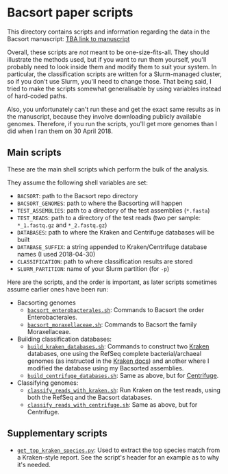 # Bacsort paper scripts

This directory contains scripts and information regarding the data in the Bacsort manuscript:
[TBA link to manuscript](URL)

Overall, these scripts are _not_ meant to be one-size-fits-all. They should illustrate the methods used, but if you want to run them yourself, you'll probably need to look inside them and modify them to suit your system. In particular, the classification scripts are written for a Slurm-managed cluster, so if you don't use Slurm, you'll need to change those. That being said, I tried to make the scripts somewhat generalisable by using variables instead of hard-coded paths. 

Also, you unfortunately can't run these and get the exact same results as in the manuscript, because they involve downloading publicly available genomes. Therefore, if you run the scripts, you'll get more genomes than I did when I ran them on 30 April 2018.



## Main scripts

These are the main shell scripts which perform the bulk of the analysis.

They assume the following shell variables are set:
* `BACSORT`: path to the Bacsort repo directory
* `BACSORT_GENOMES`: path to where the Bacsorting will happen
* `TEST_ASSEMBLIES`: path to a directory of the test assemblies (`*.fasta`)
* `TEST_READS`: path to a directory of the test reads (two per sample: `*_1.fastq.gz` and `*_2.fastq.gz`)
* `DATABASES`: path to where the Kraken and Centrifuge databases will be built
* `DATABASE_SUFFIX`: a string appended to Kraken/Centrifuge database names (I used 2018-04-30)
* `CLASSIFICATION`: path to where classification results are stored
* `SLURM_PARTITION`: name of your Slurm partition (for `-p`)

Here are the scripts, and the order is important, as later scripts sometimes assume earlier ones have been run:
* Bacsorting genomes
  * [`bacsort_enterobacterales.sh`](bacsort_enterobacterales.sh): Commands to Bacsort the order Enterobacterales.
  * [`bacsort_moraxellaceae.sh`](bacsort_moraxellaceae.sh): Commands to Bacsort the family Moraxellaceae.
* Building classification databases:
  * [`build_kraken_databases.sh`](build_kraken_databases.sh): Commands to construct two [Kraken](http://ccb.jhu.edu/software/kraken/) databases, one using the RefSeq complete bacterial/archaeal genomes (as instructed in the [Kraken docs](http://ccb.jhu.edu/software/kraken/MANUAL.html#custom-databases)) and another where I modified the database using my Bacsorted assemblies.
  * [`build_centrifuge_databases.sh`](build_centrifuge_databases.sh): Same as above, but for [Centrifuge](http://www.ccb.jhu.edu/software/centrifuge/).
* Classifying genomes:
  * [`classify_reads_with_kraken.sh`](classify_reads_with_kraken.sh): Run Kraken on the test reads, using both the RefSeq and the Bacsort databases.
  * [`classify_reads_with_centrifuge.sh`](classify_reads_with_centrifuge.sh): Same as above, but for Centrifuge.



## Supplementary scripts

* [`get_top_kraken_species.py`](get_top_kraken_species.py): Used to extract the top species match from a Kraken-style report. See the script's header for an example as to why it's needed.


